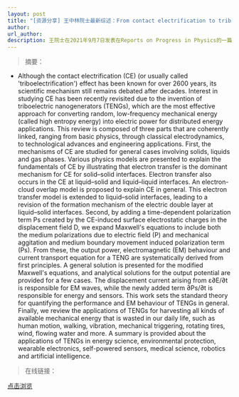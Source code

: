 ```yaml
---
layout: post
title: "[资源分享] 王中林院士最新综述：From contact electrification to triboelectric nanogenerators"
author: 
url_author: 
description: 王院士在2021年9月7日发表在Reports on Progress in Physics的一篇综述
---
```


> 摘要：

- Although the contact electrification (CE) (or usually called 'triboelectrification') effect has been known for over 2600 years, its scientific mechanism still remains debated after decades. Interest in studying CE has been recently revisited due to the invention of triboelectric nanogenerators (TENGs), which are the most effective approach for converting random, low-frequency mechanical energy (called high entropy energy) into electric power for distributed energy applications. This review is composed of three parts that are coherently linked, ranging from basic physics, through classical electrodynamics, to technological advances and engineering applications. First, the mechanisms of CE are studied for general cases involving solids, liquids and gas phases. Various physics models are presented to explain the fundamentals of CE by illustrating that electron transfer is the dominant mechanism for CE for solid–solid interfaces. Electron transfer also occurs in the CE at liquid–solid and liquid–liquid interfaces. An electron-cloud overlap model is proposed to explain CE in general. This electron transfer model is extended to liquid–solid interfaces, leading to a revision of the formation mechanism of the electric double layer at liquid–solid interfaces. Second, by adding a time-dependent polarization term Ps created by the CE-induced surface electrostatic charges in the displacement field D, we expand Maxwell's equations to include both the medium polarizations due to electric field (P) and mechanical aggitation and medium boundary movement induced polarization term (Ps). From these, the output power, electromagnetic (EM) behaviour and current transport equation for a TENG are systematically derived from first principles. A general solution is presented for the modified Maxwell's equations, and analytical solutions for the output potential are provided for a few cases. The displacement current arising from ε∂E/∂t is responsible for EM waves, while the newly added term ∂Ps/∂t is responsible for energy and sensors. This work sets the standard theory for quantifying the performance and EM behaviour of TENGs in general. Finally, we review the applications of TENGs for harvesting all kinds of available mechanical energy that is wasted in our daily life, such as human motion, walking, vibration, mechanical triggering, rotating tires, wind, flowing water and more. A summary is provided about the applications of TENGs in energy science, environmental protection, wearable electronics, self-powered sensors, medical science, robotics and artificial intelligence.

<!-- <img src="/lab_images/papers/From-contact-electrification.png" style=" width:400px;"> -->

> 在线链接：

[点击浏览](/pdfs/From-contact-electrification.pdf)
